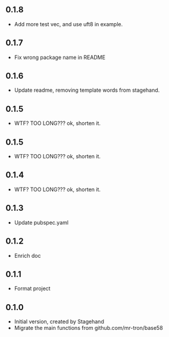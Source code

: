 ## 0.1.8

- Add more test vec, and use uft8 in example.

## 0.1.7

- Fix wrong package name in README

## 0.1.6

- Update readme, removing template words from stagehand.

## 0.1.5

- WTF? TOO LONG??? ok, shorten it.

## 0.1.5

- WTF? TOO LONG??? ok, shorten it.

## 0.1.4

- WTF? TOO LONG??? ok, shorten it.

## 0.1.3

- Update pubspec.yaml

## 0.1.2

- Enrich doc

## 0.1.1

- Format project

## 0.1.0

- Initial version, created by Stagehand
- Migrate the main functions from github.com/mr-tron/base58

